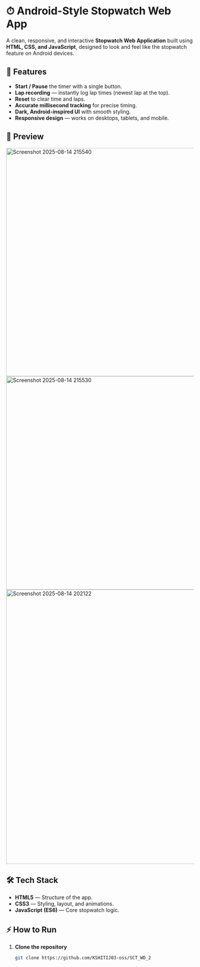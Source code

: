 # ⏱ Android-Style Stopwatch Web App

A clean, responsive, and interactive **Stopwatch Web Application** built using **HTML, CSS, and JavaScript**, designed to look and feel like the stopwatch feature on Android devices.

## 🚀 Features
- **Start / Pause** the timer with a single button.
- **Lap recording** — instantly log lap times (newest lap at the top).
- **Reset** to clear time and laps.
- **Accurate millisecond tracking** for precise timing.
- **Dark, Android-inspired UI** with smooth styling.
- **Responsive design** — works on desktops, tablets, and mobile.

## 📸 Preview
<img width="607" height="613" alt="Screenshot 2025-08-14 215540" src="https://github.com/user-attachments/assets/fb84b79f-4d53-4e3a-91ab-4d85a6c7faf2" />
<img width="550" height="573" alt="Screenshot 2025-08-14 215530" src="https://github.com/user-attachments/assets/bad4a9c4-e2dc-4e35-b94e-32306145a786" />
<img width="1105" height="737" alt="Screenshot 2025-08-14 202122" src="https://github.com/user-attachments/assets/3c4f2f18-aaf8-480c-ab9f-804c5986cfde" />


## 🛠 Tech Stack
- **HTML5** — Structure of the app.
- **CSS3** — Styling, layout, and animations.
- **JavaScript (ES6)** — Core stopwatch logic.


## ⚡ How to Run
1. **Clone the repository**
   ```bash
   git clone https://github.com/KSHITIJ03-oss/SCT_WD_2
